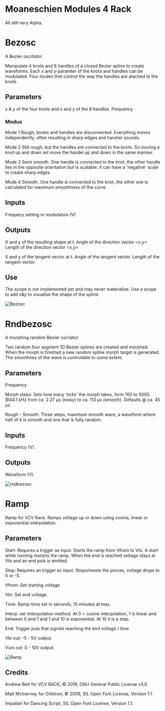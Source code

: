 # Moaneschien Modules 4 Rack

All still very Alpha.

# Bezosc 

 A Bezier oscillator.

 Manipulate 4 knots and 8 handles of a closed Bezier spline to create waveforms. Each x and y-paramter of the knots and handles can be modulated. Four modes that control the way the handles are atached to the knots.

## Parameters

 x & y of the four knots and x and y of the 8 handles.
 Frequency
 ### Modus

  Mode 1 Rough, knobs and handles are disconnected. Everything moves independently, often resulting in sharp edges and harsher sounds.

  Mode 2 Still rough, but the handles are connected to the knots. So moving a knot up and down wil move the handel up and down in the same manner.

  Mode 3 Semi smooth. One handle is connected to the knot, the other handle lies in the opposite orientation but is scalable. It can have a 'negative' scale to create sharp edges.

  Mode 4 Smooth. One handle is connected to the knot, the other one is calculated for maximum smoothness of the curve 

## Inputs

 Frequecy setting or modulation (V)

## Outputs

 X and y of the resulting shape at t.
 Angle of the direction vector <x,y>
 Length of the direction vector <x,y>
 
 X and y of the tangent vector at t.
 Angle of the tangent vector.
 Length of the tangent vector.

## Use

 The scope is not implemented yet and may never materialize. Use a scope to add x&y to visualise the shape of the spline.

![Bezosc](https://Moaneschien.github.io/modules/images/bezosc_02.png)

# Rndbezosc

 A morphing random Bezier oscilator.

 Two random four segment 1D Bezier splines are created and morphed. When the morph is finished a new random spline morph target is generated. The smoothnes of the wave is controlable to some extent.

## Parameters

 Frequency
 
 Morph steps: Sets how many 'ticks' the morph takes, form 100 to 5000. @44.1 kHz from ca. 2.27 µs (noisy) to  ca. 113 µs (smooth). Defaults @ ca. 45 µs.

 Rough - Smooth: Three steps, maximum smooth wave, a waveform where half of it is smooth and one that is fully random.

## Inputs

 Frequency (V).

## Outputs

 Waveform (V).

![rndbezosc](https://Moaneschien.github.io/modules/images/rndbezosc_03.png)

# Ramp 

 Ramp for VCV Rack. Ramps voltage up or down using cosine, linear or exponential interpolation.

## Parameters

 Start: Requires a trigger as input. Starts the ramp from Vfrom to Vto. A start while running restarts the ramp. When the end is reached voltage stays at Vto and an end puls is emitted. 

 Stop: Requires an trigger as input. Stops/resets the proces, voltage drops to 0 or -5.

 Vfrom: Set starting voltage.

 Vto: Set end voltage.  

 Time: Ramp-time set in seconds, 15 minutes at max.

 Interp: set imterpolation method. At 0 = cosine interpolation, 1 is linear and between 0 and 1 and 1 and 10 is exponential. At 10 it is a step.

 End: Trigger puls that signals reaching the end voltage / time

 Vbi out: -5 - 5V output.

 Vuni out: 0 - 10V output.

![Ramp](https://Moaneschien.github.io/modules/images/ramp.png)

## Credits

 Andrew Belt for VCV RACK, © 2019, GNU General Public License v3.0
  
 Matt McInerney for Orbitron, © 2009, SIL Open Font License, Version 1.1.

 Impallari for Dancing Script, SIL Open Font License, Version 1.1.